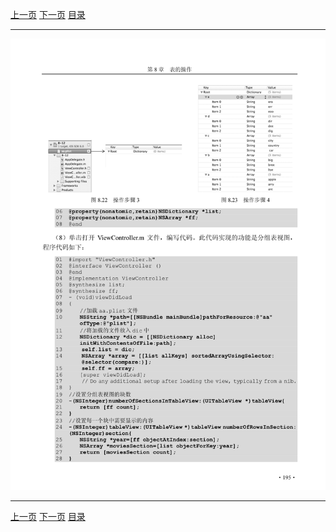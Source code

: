 [上一页](206.md) [下一页](208.md) [目录](../README.md)

***

![207](../images/207.png)

***

[上一页](206.md) [下一页](208.md) [目录](../README.md)